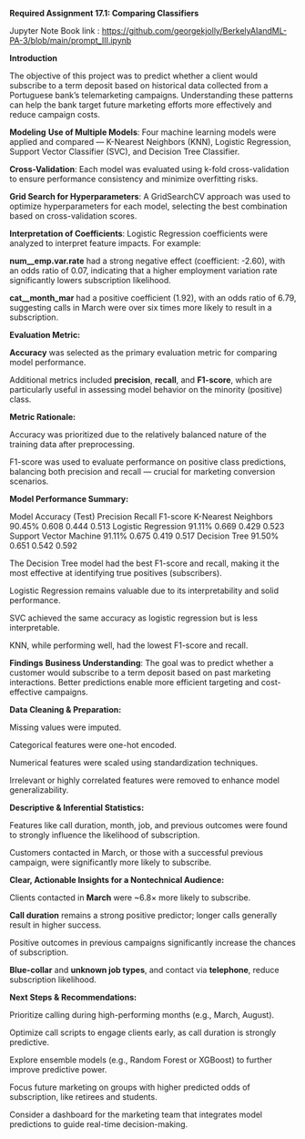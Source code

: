 **Required Assignment 17.1: Comparing Classifiers**

Jupyter Note Book link : https://github.com/georgekjolly/BerkelyAIandML-PA-3/blob/main/prompt_III.ipynb

**Introduction**

The objective of this project was to predict whether a client would subscribe to a term deposit based on historical data collected from a Portuguese bank’s telemarketing campaigns. Understanding these patterns can help the bank target future marketing efforts more effectively and reduce campaign costs.

**Modeling**
**Use of Multiple Models**: Four machine learning models were applied and compared — K-Nearest Neighbors (KNN), Logistic Regression, Support Vector Classifier (SVC), and Decision Tree Classifier.

**Cross-Validation**: Each model was evaluated using k-fold cross-validation to ensure performance consistency and minimize overfitting risks.

**Grid Search for Hyperparameters**: A GridSearchCV approach was used to optimize hyperparameters for each model, selecting the best combination based on cross-validation scores.

**Interpretation of Coefficients**: Logistic Regression coefficients were analyzed to interpret feature impacts. For example:

**num__emp.var.rate** had a strong negative effect (coefficient: -2.60), with an odds ratio of 0.07, indicating that a higher employment variation rate significantly lowers subscription likelihood.

**cat__month_mar** had a positive coefficient (1.92), with an odds ratio of 6.79, suggesting calls in March were over six times more likely to result in a subscription.

**Evaluation Metric:**

**Accuracy** was selected as the primary evaluation metric for comparing model performance.

Additional metrics included **precision**, **recall**, and **F1-score**, which are particularly useful in assessing model behavior on the minority (positive) class.

**Metric Rationale:**

Accuracy was prioritized due to the relatively balanced nature of the training data after preprocessing.

F1-score was used to evaluate performance on positive class predictions, balancing both precision and recall — crucial for marketing conversion scenarios.

**Model Performance Summary:**

Model	                  Accuracy (Test)	   Precision	Recall	 F1-score
K-Nearest Neighbors	    90.45%	           0.608	    0.444	   0.513
Logistic Regression	    91.11%	           0.669	    0.429	   0.523
Support Vector Machine	91.11%	           0.675	    0.419	   0.517
Decision Tree	          91.50%	           0.651	    0.542	   0.592

The Decision Tree model had the best F1-score and recall, making it the most effective at identifying true positives (subscribers).

Logistic Regression remains valuable due to its interpretability and solid performance.

SVC achieved the same accuracy as logistic regression but is less interpretable.

KNN, while performing well, had the lowest F1-score and recall.

**Findings**
**Business Understanding**: The goal was to predict whether a customer would subscribe to a term deposit based on past marketing interactions. Better predictions enable more efficient targeting and cost-effective campaigns.

**Data Cleaning & Preparation:**

  Missing values were imputed.

  Categorical features were one-hot encoded.

  Numerical features were scaled using standardization techniques.

  Irrelevant or highly correlated features were removed to enhance model generalizability.

**Descriptive & Inferential Statistics:**

  Features like call duration, month, job, and previous outcomes were found to strongly influence the likelihood of subscription.

  Customers contacted in March, or those with a successful previous campaign, were significantly more likely to subscribe.

**Clear, Actionable Insights for a Nontechnical Audience:**

  Clients contacted in **March** were ~6.8× more likely to subscribe.

  **Call duration** remains a strong positive predictor; longer calls generally result in higher success.
  
  Positive outcomes in previous campaigns significantly increase the chances of subscription.

  **Blue-collar** and **unknown job types**, and contact via **telephone**, reduce subscription likelihood.

**Next Steps & Recommendations:**

  Prioritize calling during high-performing months (e.g., March, August).

  Optimize call scripts to engage clients early, as call duration is strongly predictive.
  
  Explore ensemble models (e.g., Random Forest or XGBoost) to further improve predictive power.
  
  Focus future marketing on groups with higher predicted odds of subscription, like retirees and students.
  
  Consider a dashboard for the marketing team that integrates model predictions to guide real-time decision-making.


